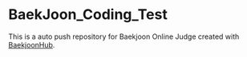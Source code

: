 # BaekJoon_Coding_Test
This is a auto push repository for Baekjoon Online Judge created with [BaekjoonHub](https://github.com/BaekjoonHub/BaekjoonHub).
